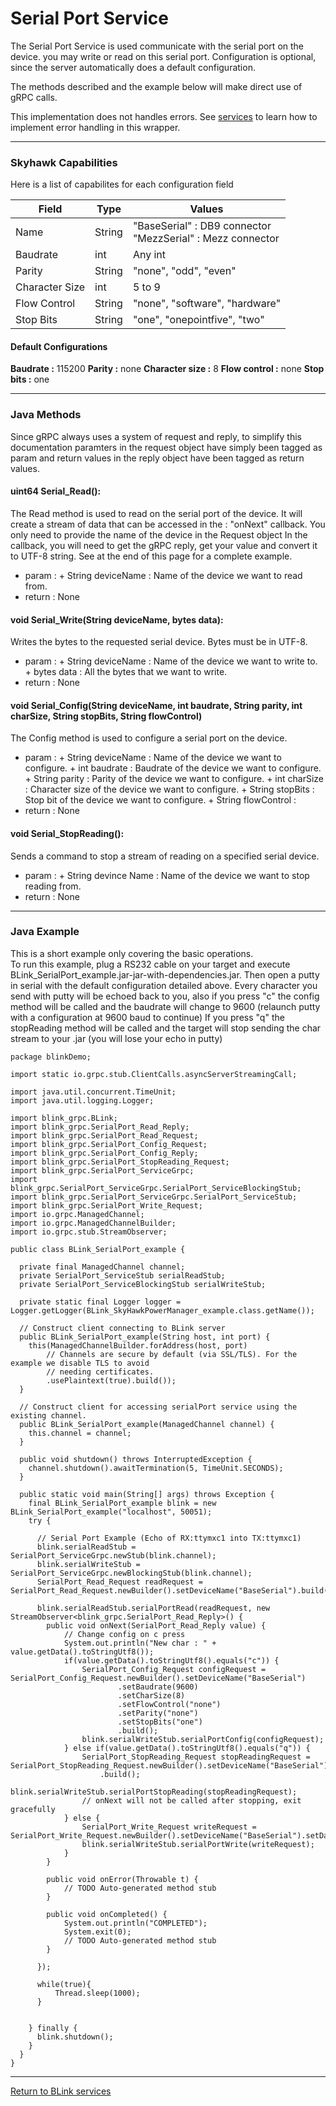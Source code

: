 Serial Port Service
============

The Serial Port Service is used communicate with the serial port on the device. you may write or read on this serial port. Configuration is optional, since the server automatically does a default configuration.

The methods described and the example below will make direct use of gRPC calls.

This implementation does not handles errors. See [services](services.md) to learn how to implement error handling in this wrapper.

---------------------------------

### Skyhawk Capabilities
Here is a list of capabilites for each configuration field

Field          | Type    | Values                                      
---------------|-------- | --------------------------------------------
Name           | String  | "BaseSerial" : DB9 connector <br> "MezzSerial" : Mezz connector                              
Baudrate       | int     | Any int                                      
Parity         | String  | "none", "odd", "even"                        
Character Size | int     | 5 to 9
Flow Control   | String  | "none", "software", "hardware"
Stop Bits      | String  | "one", "onepointfive", "two"

#### Default Configurations

**Baudrate :** 115200
**Parity :** none
**Character size :** 8
**Flow control :** none
**Stop bits :** one

---------------------------------

### Java Methods

Since gRPC always uses a system of request and reply, to simplify this documentation paramters in the request object have simply been tagged as param and return values in the reply object have been tagged as return values.

#### uint64 Serial_Read():

The Read method is used to read on the serial port of the device.
It will create a stream of data that can be accessed in the : "onNext" callback.
You only need to provide the name of the device in the Request object
In the callback, you will need to get the gRPC reply, get your value and convert it to UTF-8 string.
See at the end of this page for a complete example.

- param  :
         + String deviceName : Name of the device we want to read from.
- return : None
		 
#### void Serial_Write(String deviceName, bytes data):

Writes the bytes to the requested serial device. Bytes must be in UTF-8.

- param  : 
         + String deviceName : Name of the device we want to write to.
		 + bytes data : All the bytes that we want to write.
- return : None

#### void Serial_Config(String deviceName, int baudrate, String parity, int charSize, String stopBits, String flowControl)

The Config method is used to configure a serial port on the device.

- param : 
        + String deviceName : Name of the device we want to configure.
		+ int baudrate : Baudrate of the device we want to configure.
		+ String parity : Parity of the device we want to configure.
		+ int charSize : Character size of the device we want to configure.
		+ String stopBits : Stop bit of the device we want to configure.
		+ String flowControl :
- return : None

#### void Serial_StopReading():

Sends a command to stop a stream of reading on a specified serial device.

- param  :
         + String devince Name : Name of the device we want to stop reading from.
- return : None


---------------------------------

### Java Example

This is a short example only covering the basic operations.<br>
To run this example, plug a RS232 cable on your target and execute BLink_SerialPort_example.jar-jar-with-dependencies.jar.
Then open a putty in serial with the default configuration detailed above.
Every character you send with putty will be echoed back to you, also if you press "c" the config method will be called and the baudrate will change to 9600 (relaunch putty with a configuration at 9600 baud to continue)
If you press "q" the stopReading method will be called and the target will stop sending the char stream to your .jar (you will lose your echo in putty)

~~~~{.java}
package blinkDemo;

import static io.grpc.stub.ClientCalls.asyncServerStreamingCall;

import java.util.concurrent.TimeUnit;
import java.util.logging.Logger;

import blink_grpc.BLink;
import blink_grpc.SerialPort_Read_Reply;
import blink_grpc.SerialPort_Read_Request;
import blink_grpc.SerialPort_Config_Request;
import blink_grpc.SerialPort_Config_Reply;
import blink_grpc.SerialPort_StopReading_Request;
import blink_grpc.SerialPort_ServiceGrpc;
import blink_grpc.SerialPort_ServiceGrpc.SerialPort_ServiceBlockingStub;
import blink_grpc.SerialPort_ServiceGrpc.SerialPort_ServiceStub;
import blink_grpc.SerialPort_Write_Request;
import io.grpc.ManagedChannel;
import io.grpc.ManagedChannelBuilder;
import io.grpc.stub.StreamObserver;

public class BLink_SerialPort_example {
  
  private final ManagedChannel channel;
  private SerialPort_ServiceStub serialReadStub;
  private SerialPort_ServiceBlockingStub serialWriteStub;

  private static final Logger logger = Logger.getLogger(BLink_SkyHawkPowerManager_example.class.getName());

  // Construct client connecting to BLink server
  public BLink_SerialPort_example(String host, int port) {
    this(ManagedChannelBuilder.forAddress(host, port)
        // Channels are secure by default (via SSL/TLS). For the example we disable TLS to avoid
        // needing certificates.
        .usePlaintext(true).build());
  }

  // Construct client for accessing serialPort service using the existing channel. 
  public BLink_SerialPort_example(ManagedChannel channel) {
    this.channel = channel;
  }

  public void shutdown() throws InterruptedException {
    channel.shutdown().awaitTermination(5, TimeUnit.SECONDS);
  }

  public static void main(String[] args) throws Exception {
    final BLink_SerialPort_example blink = new BLink_SerialPort_example("localhost", 50051);
    try {
    
      // Serial Port Example (Echo of RX:ttymxc1 into TX:ttymxc1)
      blink.serialReadStub = SerialPort_ServiceGrpc.newStub(blink.channel);
      blink.serialWriteStub = SerialPort_ServiceGrpc.newBlockingStub(blink.channel);     
      SerialPort_Read_Request readRequest = SerialPort_Read_Request.newBuilder().setDeviceName("BaseSerial").build();
      
      blink.serialReadStub.serialPortRead(readRequest, new StreamObserver<blink_grpc.SerialPort_Read_Reply>() {
		public void onNext(SerialPort_Read_Reply value) {
			// Change config on c press
			System.out.println("New char : " + value.getData().toStringUtf8());
			if(value.getData().toStringUtf8().equals("c")) {
				SerialPort_Config_Request configRequest = SerialPort_Config_Request.newBuilder().setDeviceName("BaseSerial")
						.setBaudrate(9600)
						.setCharSize(8)
						.setFlowControl("none")
						.setParity("none")
						.setStopBits("one")
						.build();
				blink.serialWriteStub.serialPortConfig(configRequest);
			} else if(value.getData().toStringUtf8().equals("q")) {
				SerialPort_StopReading_Request stopReadingRequest = SerialPort_StopReading_Request.newBuilder().setDeviceName("BaseSerial")
					.build();
				blink.serialWriteStub.serialPortStopReading(stopReadingRequest);
				// onNext will not be called after stopping, exit gracefully
			} else {
				SerialPort_Write_Request writeRequest = SerialPort_Write_Request.newBuilder().setDeviceName("BaseSerial").setData(value.getData()).build();
				blink.serialWriteStub.serialPortWrite(writeRequest);
			}
		}

		public void onError(Throwable t) {
			// TODO Auto-generated method stub
		}

		public void onCompleted() {
		    System.out.println("COMPLETED");
			System.exit(0);
			// TODO Auto-generated method stub
		}
		
      });

      while(true){
          Thread.sleep(1000);
      }

			
    } finally {
      blink.shutdown();
    }
  }
}

~~~~

---------------------------------

[Return to BLink services](blinkServices.md)
